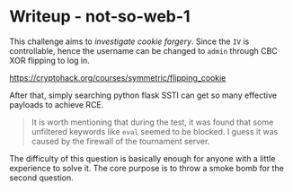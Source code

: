 # Writeup - not-so-web-1

This challenge aims to *investigate cookie forgery*.
Since the `IV` is controllable, hence the username can be changed to `admin` through CBC XOR flipping to log in.

https://cryptohack.org/courses/symmetric/flipping_cookie

After that, simply searching python flask SSTI can get so many effective payloads to achieve RCE.

> It is worth mentioning that during the test, it was found that some unfiltered keywords like `eval` seemed to be blocked. I guess it was caused by the firewall of the tournament server.

The difficulty of this question is basically enough for anyone with a little experience to solve it. The core purpose is to throw a smoke bomb for the second question.